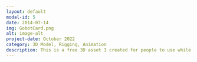 ```yaml
---
layout: default
modal-id: 5
date: 2014-07-14
img: GobotCard.png
alt: image-alt
project-date: October 2022
category: 3D Model, Rigging, Animation
description: This is a free 3D asset I created for people to use while Prototyping in the Godot game engine. It comes with multiple color palettes, is fully rigged, and has several animations. https://captainripley.itch.io/godot-3d-robot-character
---
```

